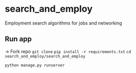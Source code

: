 # search_and_employ
Employment search algorithms for jobs and networking

## Run app
-> Fork repo
`git clone`
`pip install -r requirements.txt`
`cd search_and_employ/search_and_employ`

`python manage.py runserver`

